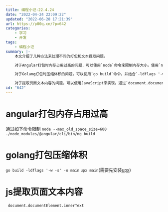 ```yaml
---
title: 编程小记-22.4.24
date: "2022-04-24 22:09:22"
updated: "2022-06-28 17:21:39"
url: https://p00q.cn/?p=642
categories:
    - 学习
    - 开发
tags:
    - 编程小记
summary: |-
    本文介绍了几种方法来处理不同的打包和文本提取问题。

    对于Angular打包时内存占用过高的问题，可以使用`node`命令来限制内存大小。使用`node --max_old_space_size=600 ./node_modules/@angular/cli/bin/ng build`，可以将内存限制在600MB以内。

    对于Golang打包时压缩体积的问题，可以使用`go build`命令，并结合`-ldflags '-w -s'`参数。例如，`go build -ldflags '-w -s' -o main`可以在打包时去除调试信息和符号表，从而减小可执行文件的体积。然后，可以使用UPX工具进行进一步压缩。可以使用`upx main`命令来使用UPX工具，需要先安装[UPX](https://github.com/upx/upx)。

    对于提取页面文本内容的问题，可以使用JavaScript来实现。通过`document.documentElement.innerText`可以获取整个页面的文本内容。可以使用该方法来提取页面的纯文本内容。
id: "642"
---
```


# angular打包内存占用过高

通过如下命令限制
`node --max_old_space_size=600 ./node_modules/@angular/cli/bin/ng build`

# golang打包压缩体积

`go build -ldflags '-w -s' -o main`
`upx main`(需要先安装[upx](https://github.com/upx/upx))

# js提取页面文本内容

` document.documentElement.innerText`

